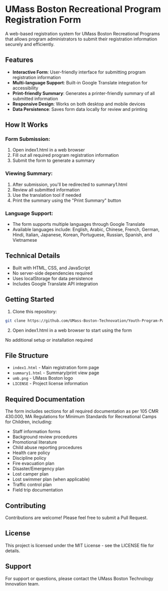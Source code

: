 # UMass Boston Recreational Program Registration Form

A web-based registration system for UMass Boston Recreational Programs that allows program administrators to submit their registration information securely and efficiently.

## Features

- **Interactive Form**: User-friendly interface for submitting program registration information
- **Multi-language Support**: Built-in Google Translate integration for accessibility
- **Print-friendly Summary**: Generates a printer-friendly summary of all submitted information
- **Responsive Design**: Works on both desktop and mobile devices
- **Data Persistence**: Saves form data locally for review and printing

## How It Works

### Form Submission:
1. Open index1.html in a web browser
2. Fill out all required program registration information
3. Submit the form to generate a summary

### Viewing Summary:
1. After submission, you'll be redirected to summary1.html
2. Review all submitted information
3. Use the translation tool if needed
4. Print the summary using the "Print Summary" button

### Language Support:
- The form supports multiple languages through Google Translate
- Available languages include: English, Arabic, Chinese, French, German, Hindi, Italian, Japanese, Korean, Portuguese, Russian, Spanish, and Vietnamese

## Technical Details
- Built with HTML, CSS, and JavaScript
- No server-side dependencies required
- Uses localStorage for data persistence
- Includes Google Translate API integration

## Getting Started
1. Clone this repository:
```bash
git clone https://github.com/UMass-Boston-Technovation/Youth-Program-Participant-Application-Form.git
```
2. Open index1.html in a web browser to start using the form

No additional setup or installation required

## File Structure
- `index1.html` - Main registration form page
- `summary1.html` - Summary/print view page
- `umb.png` - UMass Boston logo
- `LICENSE` - Project license information

## Required Documentation
The form includes sections for all required documentation as per 105 CMR 430.000, MA Regulations for Minimum Standards for Recreational Camps for Children, including:
- Staff information forms
- Background review procedures
- Promotional literature
- Child abuse reporting procedures
- Health care policy
- Discipline policy
- Fire evacuation plan
- Disaster/Emergency plan
- Lost camper plan
- Lost swimmer plan (when applicable)
- Traffic control plan
- Field trip documentation

## Contributing
Contributions are welcome! Please feel free to submit a Pull Request.

## License
This project is licensed under the MIT License - see the LICENSE file for details.

## Support
For support or questions, please contact the UMass Boston Technology Innovation team. 
